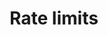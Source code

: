---
title: Rate limits
product-type: "connect"
content-type: "api-doc"
order: 5

anchor: "rate-limit-overview"

sections:
  - content: |
      A [rate limit](https://en.wikipedia.org/wiki/Rate_limiting){:target="new"} defines the maximum number of requests, over a period of time, that can be made to the Connect API.

      Rate limits are enforced for endpoints that can return large amounts of data or may require polling to identify updates. To ensure all API consumers receive the same high quality experience, Stitch employs rate limits to ensure API stability and availability.

  - title: "Rate limit application"
    anchor: "rate-limits--application"
    content: |
      Stitch imposes a limit on the number of requests that can be made for a given client ID over a period of time. The number of requests and the time period over which requests can be made varies by resource type.

      Endpoints are grouped based on resource type. Usage counting towards the rate limit for a resource type is aggregated across requests made to all endpoints in the resource type group.

      For example: The **Extractions** and **Loads** endpoints are part of the **Jobs** resource. Requests made to any extraction- or load-based endpoint counts towards the rate limit usage for the **Jobs** resource type.

  - title: "Rate limit types"
    anchor: "rate-limits--types"
    content: |
      The resource type for an endpoint determines how many API requests can be made for a given time period. Refer to the table below for details about resource types and the endpoints that are subject to rate limits.

      **Note**: Only endpoints subject to rate limiting are listed in the table. If an endpoint isn't listed, rate limiting is not currently applicable for that endpoint.
      
      <table class="attribute-list">
      <tr>
      <td width="20%; fixed" align="right">
      <strong>Resource type</strong>
      </td>
      <td>
      <strong>API requests</strong>
      </td>
      <td>
      <strong>Time period</strong>
      </td>
      <td>
      <strong>Affected endpoints</strong>
      </td>
      </tr>
      {% assign rate-limits = site.data.connect.rate-limits %}
      {% for resource-type in rate-limits.resource-types %}
      {% assign this-resource = rate-limits[resource-type.id] %}
      <tr>
      <td align="right">
      <p id ="{{ resource-type.id | append: "--resource-type" }}">{{ this-resource.type | capitalize }}</p>
      </td>
      <td>
      {{ this-resource.request-limit }}
      </td>
      <td>
      {{ this-resource.total-time }} {{ this-resource.time-interval | append: "s" }}
      </td>
      <td>
      <ul style="margin-top: 0px;">
      {% assign endpoints = site.developer-files | where:"rate-limit-type",resource-type.id | group_by:"endpoint" %}
      {% for endpoint in endpoints %}
      <li>
      <a href="#{{ endpoint.key }}">{{ endpoint.method | upcase }} {{ endpoint.short-url | flatify }}</a>
      </li>
      {% endfor %}
      </ul>
      </td>
      </tr>
      {% endfor %}
      </table>

  - title: "Avoid rate limiting violations"
    anchor: "rate-limits--avoid-violations"
    content: |
      Currently, Stitch takes a **DTRT (Do The Right Thing)** approach to enforcing rate limits. There isn't functionality built into the API to programmatically enforce rate limits, but this may change in the future. We're trusting everyone to be good API consumers.

      If a client repeatedly exceeds rate limits, Stitch may block that client from accessing rate limited endpoints.

      To avoid rate limit violations, we recommend making requests only for the data you need, only when you need it. Additionally, distribute requests to ensure you stay within the maximum number of requests during the allowed time period for the endpoint.
---